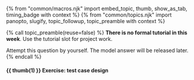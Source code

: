 {% from "common/macros.njk" import embed_topic, thumb, show_as_tab, timing_badge with context %}
{% from "common/topics.njk" import panopto, slugify, topic_followup, topic_preamble with context %}

<!--
#### {{ thumb(1) }} Demo rehearsal

* Do a project demo dry run (as per project demo instructions given below) for your tutor.

<div class="indented-level2">
{{ embed_topic("../../admin/tp-deliverables.md#tp-deliverables-demo", "Admin " + icon_embedding + " tP → Deliverables → **Demo**", "3") }}
</div>
-->
{% call topic_preamble(reuse=false) %}
**There is no formal tutorial in this week**. Use the tutorial slot for project work.

Attempt this question by yourself. The model answer will be released later.
{% endcall %}
<p/>

#### {{ thumb(1) }} Exercise: test case design

<include src="../../admin/common-tutorials-fragment.md#design-test-cases-isvalidday" />
